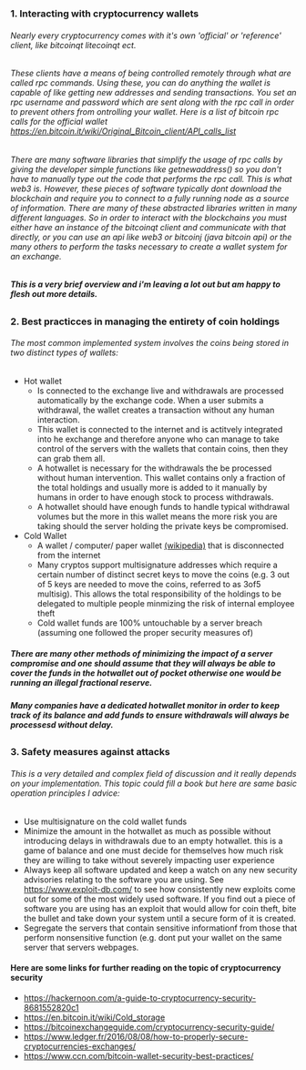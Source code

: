 
### 1. Interacting with cryptocurrency wallets

###### Nearly every cryptocurrency comes with it's own 'official' or 'reference' client, like bitcoinqt litecoinqt ect.

###### These clients have a means of being controlled remotely through what are called rpc commands. Using these, you can do anything the wallet is capable of like getting new addresses and sending transactions. You set an rpc username and password which are sent along with the rpc call in order to prevent others from ontrolling your wallet.  Here is a list of bitcoin rpc calls for the official wallet https://en.bitcoin.it/wiki/Original_Bitcoin_client/API_calls_list  

###### There are many software libraries that simplify the usage of rpc calls by giving the developer simple functions like getnewaddress() so you don't have to manually type out the code that performs the rpc call.  This is what web3 is.  However, these pieces of software typically dont download the blockchain and require you to connect to a fully running node as a source of information.  There are many of these abstracted libraries written in many different languages.  So in order to interact with the blockchains you must either have an instance of the bitcoinqt client and communicate with that directly, or you can use an api like web3 or bitcoinj (java bitcoin api) or the many others to perform the tasks necessary to create a wallet system for an exchange. 

##### This is a very brief overview and i'm leaving a lot out but am happy to flesh out more details.  
##
### 2. Best practicces in managing the entirety of coin holdings

###### The most common implemented system involves the coins being stored in two distinct types of wallets:

* Hot wallet
	* Is connected to the exchange live and withdrawals are processed automatically by the exchange code.  When a user submits a withdrawal, the wallet creates a transaction without any human interaction.
	* This wallet is connected to the internet and is actitvely integrated into he exchange and therefore anyone who can manage to take control of the servers with the wallets that contain coins, then they can grab them all.
	* A hotwallet is necessary for the withdrawals the be processed without human intervention.  This wallet contains only a fraction of the total holdings and usually more is added to it manually by humans in order to have enough stock to process withdrawals.
	* A hotwallet should have enough funds to handle typical withdrawal volumes but the more in this wallet means the more risk you are taking should the server holding the private keys be compromised.
* Cold Wallet
	* A wallet / computer/ paper wallet [(wikipedia)](https://en.bitcoin.it/wiki/Paper_wallet)  that is disconnected from the internet 
	* Many cryptos support multisignature addresses which require a certain number of distinct secret keys to move the coins (e.g. 3 out of 5 keys are needed to move the coins, referred to as 3of5 multisig).  This allows the total responsibility of the holdings to be delegated to multiple people minmizing the risk of internal employee theft
	* Cold wallet funds are 100% untouchable by a server breach (assuming one followed the proper security measures of)


##### There are many other methods of minimizing the impact of a server compromise and one should assume that they will always be able to cover the funds in the hotwallet out of pocket otherwise one would be running an illegal fractional reserve.  

##### Many companies have a dedicated hotwallet monitor in order to keep track of its balance and add funds to ensure withdrawals will always be processesd without delay.

##

### 3. Safety measures against attacks

###### This is a very detailed and complex field of discussion and it really depends on your implementation.  This topic could fill a book but here are same basic operation principles I advice:
* Use multisignature on the cold wallet funds 
* Minimize the amount in the hotwallet as much as possible without introducing delays  in withdrawals due to an empty hotwallet.  this is a game of balance and one must decide for themselves how much risk they are willing to take without severely impacting user experience
* Always keep all software updated and keep a watch on any new security advisories relating to the software you are using. See https://www.exploit-db.com/ to see how consistently new exploits come out for some of the most widely used software.  If you find out  a piece of software you are using has an exploit that would allow for coin theft, bite the bullet and take down your system until a secure form of it is created.  
* Segregate the servers that contain sensitive informationf from those that perform nonsensitive function (e.g. dont put your wallet on the same server that servers webpages.


#### Here are some links for further reading on the topic of cryptocurrency security

* https://hackernoon.com/a-guide-to-cryptocurrency-security-8681552820c1
* https://en.bitcoin.it/wiki/Cold_storage
* https://bitcoinexchangeguide.com/cryptocurrency-security-guide/
* https://www.ledger.fr/2016/08/08/how-to-properly-secure-cryptocurrencies-exchanges/
* https://www.ccn.com/bitcoin-wallet-security-best-practices/
